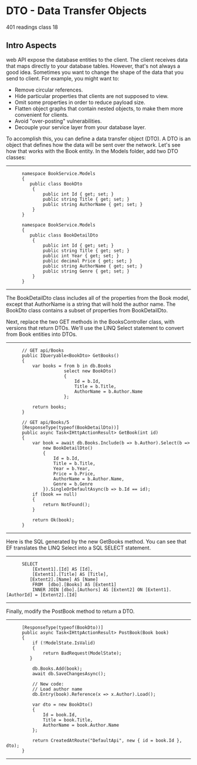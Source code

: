 # DTO - Data Transfer Objects
401 readings class 18

## Intro Aspects
 web API expose the database entities to the client. The client receives data that maps directly to your database tables. However, that's not always a good idea. Sometimes you want to change the shape of the data that you send to client. For example, you might want to:

   - Remove circular references.
   - Hide particular properties that clients are not supposed to view.
   - Omit some properties in order to reduce payload size.
   - Flatten object graphs that contain nested objects, to make them more convenient for clients.
   - Avoid "over-posting" vulnerabilities. 
   - Decouple your service layer from your database layer.

To accomplish this, you can define a data transfer object (DTO). A DTO is an object that defines how the data will be sent over the network. Let's see how that works with the Book entity. In the Models folder, add two DTO classes:
___________________________________________________________________________________________
          namespace BookService.Models
          {
             public class BookDto
              {
                  public int Id { get; set; }
                  public string Title { get; set; }
                  public string AuthorName { get; set; }
              }
          }

          namespace BookService.Models
          {
             public class BookDetailDto
              {
                  public int Id { get; set; }
                  public string Title { get; set; }
                  public int Year { get; set; }
                  public decimal Price { get; set; }
                  public string AuthorName { get; set; }
                  public string Genre { get; set; }
              }
          }
___________________________________________________________________________________________
The BookDetailDto class includes all of the properties from the Book model, except that AuthorName is a string that will hold the author name. The BookDto class contains a subset of properties from BookDetailDto.

Next, replace the two GET methods in the BooksController class, with versions that return DTOs. We'll use the LINQ Select statement to convert from Book entities into DTOs.

___________________________________________________________________________________________
          // GET api/Books
          public IQueryable<BookDto> GetBooks()
          {
              var books = from b in db.Books
                          select new BookDto()
                          {
                              Id = b.Id,
                              Title = b.Title,
                              AuthorName = b.Author.Name
                          };

              return books;
          }

          // GET api/Books/5
          [ResponseType(typeof(BookDetailDto))]
          public async Task<IHttpActionResult> GetBook(int id)
          {
              var book = await db.Books.Include(b => b.Author).Select(b =>
                  new BookDetailDto()
                  {
                      Id = b.Id,
                      Title = b.Title,
                      Year = b.Year,
                      Price = b.Price,
                      AuthorName = b.Author.Name,
                      Genre = b.Genre
                  }).SingleOrDefaultAsync(b => b.Id == id);
              if (book == null)
              {
                  return NotFound();
              }

              return Ok(book);
          }
___________________________________________________________________________________________

Here is the SQL generated by the new GetBooks method. You can see that EF translates the LINQ Select into a SQL SELECT statement.

___________________________________________________________________________________________

          SELECT 
              [Extent1].[Id] AS [Id], 
              [Extent1].[Title] AS [Title], 
             [Extent2].[Name] AS [Name]
              FROM  [dbo].[Books] AS [Extent1]
              INNER JOIN [dbo].[Authors] AS [Extent2] ON [Extent1].[AuthorId] = [Extent2].[Id]

___________________________________________________________________________________________

Finally, modify the PostBook method to return a DTO.

___________________________________________________________________________________________
          [ResponseType(typeof(BookDto))]
          public async Task<IHttpActionResult> PostBook(Book book)
          {
              if (!ModelState.IsValid)
              {
                  return BadRequest(ModelState);
             }

              db.Books.Add(book);
              await db.SaveChangesAsync();

              // New code:
              // Load author name
              db.Entry(book).Reference(x => x.Author).Load();

              var dto = new BookDto()
              {
                  Id = book.Id,
                  Title = book.Title,
                  AuthorName = book.Author.Name
              };

              return CreatedAtRoute("DefaultApi", new { id = book.Id }, dto);
          }
___________________________________________________________________________________________